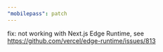 ```yaml
---
"mobilepass": patch
---
```


fix: not working with Next.js Edge Runtime, see https://github.com/vercel/edge-runtime/issues/813
